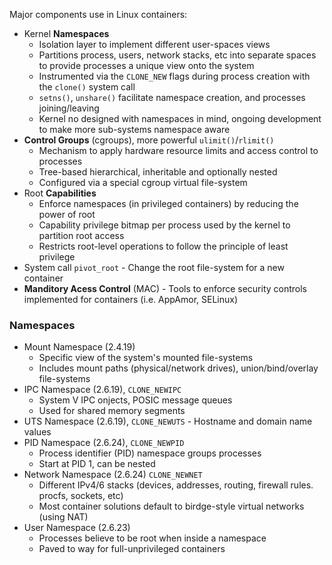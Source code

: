 

Major components use in Linux containers:

* Kernel **Namespaces**
  - Isolation layer to implement different user-spaces views
  - Partitions process, users, network stacks, etc into separate spaces to provide processes a unique view onto the system
  - Instrumented via the `CLONE_NEW` flags during process creation with the `clone()` system call
  - `setns()`, `unshare()` facilitate namespace creation, and processes joining/leaving
  - Kernel no designed with namespaces in mind, ongoing development to make more sub-systems namespace aware 
* **Control Groups** (cgroups), more powerful `ulimit()`/`rlimit()`
  - Mechanism to apply hardware resource limits and access control to processes
  - Tree-based hierarchical, inheritable and optionally nested
  - Configured via a special cgroup virtual file-system
* Root **Capabilities**
  - Enforce namespaces (in privileged containers) by reducing the power of root
  - Capability privilege bitmap per process used by the kernel to partition root access
  - Restricts root-level operations to follow the principle of least privilege
* System call `pivot_root` - Change the root file-system for a new container
* **Manditory Acess Control** (MAC) - Tools to enforce security controls implemented for containers (i.e. AppAmor, SELinux)


### Namespaces

* Mount Namespace (2.4.19)
  - Specific view of the system's mounted file-systems
  - Includes mount paths (physical/network drives), union/bind/overlay file-systems
* IPC Namespace (2.6.19), `CLONE_NEWIPC`
  - System V IPC onjects, POSIC message queues
  - Used for shared memory segments
* UTS Namespace (2.6.19), `CLONE_NEWUTS` - Hostname and domain name values
* PID Namespace (2.6.24), `CLONE_NEWPID`
  - Process identifier (PID) namespace groups processes
  - Start at PID 1, can be nested
* Network Namespace (2.6.24) `CLONE_NEWNET`
  - Different IPv4/6 stacks (devices, addresses, routing, firewall rules. procfs, sockets, etc)
  - Most container solutions default to birdge-style virtual networks (using NAT)
* User Namespace (2.6.23)
  - Processes believe to be root when inside a namespace
  - Paved to way for full-unprivileged containers



